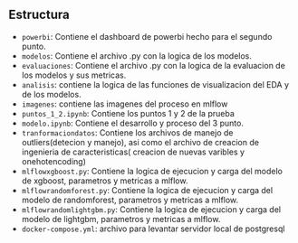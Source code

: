 ## Estructura
- `powerbi`: Contiene el dashboard de powerbi hecho para el segundo punto.
- `modelos`: Contiene el archivo .py con la logica de los modelos.
- `evaluaciones`: Contiene el archivo .py con la logica de la evaluacion de los modelos y sus metricas.
- `analisis`: contiene la logica de las funciones de visualizacion del EDA y de los modelos.
- `imagenes`: contiene las imagenes del proceso en mlflow
- `puntos_1_2.ipynb`: Contiene los puntos 1 y 2 de la prueba
- `modelo.ipynb`: Contiene el desarrollo y proceso del 3 punto.
- `tranformaciondatos`: Contiene los archivos de manejo de outliers(detecion y manejo), asi como el archivo de creacion de ingenieria de caracteristicas( creacion de nuevas varibles y onehotencoding)
- `mlflowxgboost.py`: Contiene la logica de ejecucion y carga del modelo de xgboost, parametros y metricas a mlflow.
- `mlflowrandomforest.py`: Contiene la logica de ejecucion y carga del modelo de randomforest, parametros y metricas a mlflow.
- `mlflowrandomlightgbm.py`: Contiene la logica de ejecucion y carga del modelo de lightgbm, parametros y metricas a mlflow.
- `docker-compose.yml`: archivo para levantar servidor local de postgresql

